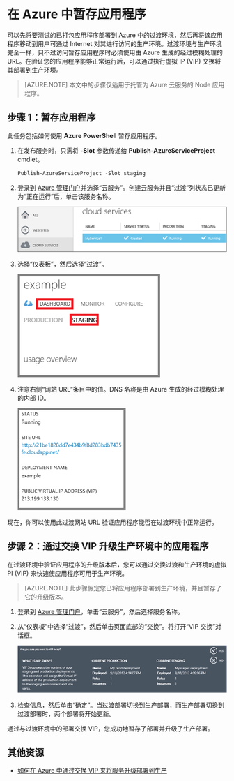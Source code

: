 <properties 
	pageTitle="暂存云服务部署 (Node.js) | Azure" 
	description="了解如何使用虚拟 IP (VIP) 交换将 Azure 应用程序部署到过渡环境，然后再将其部署到生产环境。" 
	services="cloud-services" 
	documentationCenter="nodejs" 
	authors="rmcmurray" 
	manager="wpickett" 
	editor=""/>

<tags 
	ms.service="cloud-services" 
	ms.date="05/04/2016" 
	wacn.date="05/31/2016"/>



# 在 Azure 中暂存应用程序

可以先将要测试的已打包应用程序部署到 Azure 中的过渡环境，然后再将该应用程序移动到用户可通过 Internet 对其进行访问的生产环境。过渡环境与生产环境完全一样，只不过访问暂存应用程序时必须使用由 Azure 生成的经过模糊处理的 URL。在验证您的应用程序能够正常运行后，可以通过执行虚拟 IP (VIP) 交换将其部署到生产环境。

> [AZURE.NOTE] 本文中的步骤仅适用于托管为 Azure 云服务的 Node 应用程序。

## 步骤 1：暂存应用程序

此任务包括如何使用 **Azure PowerShell** 暂存应用程序。

1.  在发布服务时，只需将 **-Slot** 参数传递给 **Publish-AzureServiceProject** cmdlet。

    ```powershell
    Publish-AzureServiceProject -Slot staging
    ```

2.  登录到 [Azure 管理门户]并选择“云服务”。创建云服务并且“过渡”列状态已更新为“正在运行”后，单击该服务名称。

	![显示正运行服务的门户][cloud-service]

3.  选择“仪表板”，然后选择“过渡”。

	![云服务仪表板][cloud-service-dashboard]

4. 注意右侧“网站 URL”条目中的值。DNS 名称是由 Azure 生成的经过模糊处理的内部 ID。

    ![网站 url][cloud-service-staging-url]

现在，你可以使用此过渡网站 URL 验证应用程序能否在过渡环境中正常运行。

## 步骤 2：通过交换 VIP 升级生产环境中的应用程序

在过渡环境中验证应用程序的升级版本后，您可以通过交换过渡和生产环境的虚拟 PI (VIP) 来快速使应用程序可用于生产环境。

> [AZURE.NOTE] 此步骤假定您已将应用程序部署到生产环境，并且暂存了它的升级版本。

1.  登录到 [Azure 管理门户]，单击“云服务”，然后选择服务名称。

2.  从“仪表板”中选择“过渡”，然后单击页面底部的“交换”。将打开“VIP 交换”对话框。

    ![“VIP 交换”对话框][vip-swap-dialog]

3.  检查信息，然后单击“确定”。当过渡部署切换到生产部署，而生产部署切换到过渡部署时，两个部署将开始更新。

通过与过渡环境中的部署交换 VIP，您成功地暂存了部署并升级了生产部署。

## 其他资源

- [如何在 Azure 中通过交换 VIP 来将服务升级部署到生产]

[Azure 管理门户]: http://manage.windowsazure.cn
[cloud-service]: ./media/cloud-services-nodejs-stage-application/staging-cloud-service-running.png
[cloud-service-dashboard]: ./media/cloud-services-nodejs-stage-application/cloud-service-dashboard-staging.png
[cloud-service-staging-url]: ./media/cloud-services-nodejs-stage-application/cloud-service-staging-url.png
[vip-swap-dialog]: ./media/cloud-services-nodejs-stage-application/vip-swap-dialog.png
[如何在 Azure 中通过交换 VIP 来将服务升级部署到生产]: /documentation/articles/cloud-services-how-to-manage/#how-to-swap-deployments-to-promote-a-staged-deployment-to-production

<!---HONumber=Mooncake_0523_2016-->
